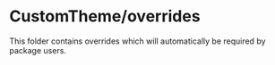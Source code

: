 # CustomTheme/overrides

This folder contains overrides which will automatically be required by package users.
